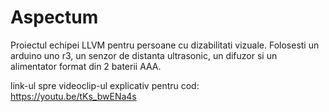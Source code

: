 # Aspectum
Proiectul echipei LLVM pentru persoane cu dizabilitati vizuale. Folosesti un arduino uno r3, un senzor de distanta ultrasonic, un difuzor si un alimentator format din 2 baterii AAA.

link-ul spre videoclip-ul explicativ pentru cod: https://youtu.be/tKs_bwENa4s
